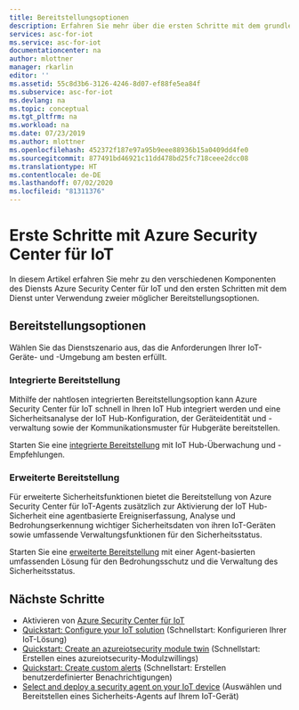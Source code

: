 ```yaml
---
title: Bereitstellungsoptionen
description: Erfahren Sie mehr über die ersten Schritte mit dem grundlegenden Workflow der Features und des Diensts von Azure Security Center für IoT.
services: asc-for-iot
ms.service: asc-for-iot
documentationcenter: na
author: mlottner
manager: rkarlin
editor: ''
ms.assetid: 55c8d3b6-3126-4246-8d07-ef88fe5ea84f
ms.subservice: asc-for-iot
ms.devlang: na
ms.topic: conceptual
ms.tgt_pltfrm: na
ms.workload: na
ms.date: 07/23/2019
ms.author: mlottner
ms.openlocfilehash: 452372f187e97a95b9eee88936b15a0409dd4fe0
ms.sourcegitcommit: 877491bd46921c11dd478bd25fc718ceee2dcc08
ms.translationtype: HT
ms.contentlocale: de-DE
ms.lasthandoff: 07/02/2020
ms.locfileid: "81311376"
---
```

# <a name="get-started-with-azure-security-center-for-iot"></a>Erste Schritte mit Azure Security Center für IoT

In diesem Artikel erfahren Sie mehr zu den verschiedenen Komponenten des Diensts Azure Security Center für IoT und den ersten Schritten mit dem Dienst unter Verwendung zweier möglicher Bereitstellungsoptionen.

## <a name="deployment-options"></a>Bereitstellungsoptionen

Wählen Sie das Dienstszenario aus, das die Anforderungen Ihrer IoT-Geräte- und -Umgebung am besten erfüllt.

### <a name="built-in-deployment"></a>Integrierte Bereitstellung

Mithilfe der nahtlosen integrierten Bereitstellungsoption kann Azure Security Center für IoT schnell in Ihren IoT Hub integriert werden und eine Sicherheitsanalyse der IoT Hub-Konfiguration, der Geräteidentität und -verwaltung sowie der Kommunikationsmuster für Hubgeräte bereitstellen.

Starten Sie eine [integrierte Bereitstellung](iot-hub-integration.md) mit IoT Hub-Überwachung und -Empfehlungen.
    <br>

### <a name="enhanced-deployment"></a>Erweiterte Bereitstellung

Für erweiterte Sicherheitsfunktionen bietet die Bereitstellung von Azure Security Center für IoT-Agents zusätzlich zur Aktivierung der IoT Hub-Sicherheit eine agentbasierte Ereigniserfassung, Analyse und Bedrohungserkennung wichtiger Sicherheitsdaten von ihren IoT-Geräten sowie umfassende Verwaltungsfunktionen für den Sicherheitsstatus.

Starten Sie eine [erweiterte Bereitstellung](security-agents.md) mit einer Agent-basierten umfassenden Lösung für den Bedrohungsschutz und die Verwaltung des Sicherheitsstatus.

## <a name="next-steps"></a>Nächste Schritte

- Aktivieren von [Azure Security Center für IoT](quickstart-onboard-iot-hub.md)
- [Quickstart: Configure your IoT solution](quickstart-configure-your-solution.md) (Schnellstart: Konfigurieren Ihrer IoT-Lösung)
- [Quickstart: Create an azureiotsecurity module twin](quickstart-create-security-twin.md) (Schnellstart: Erstellen eines azureiotsecurity-Modulzwillings)
- [Quickstart: Create custom alerts](quickstart-create-custom-alerts.md) (Schnellstart: Erstellen benutzerdefinierter Benachrichtigungen)
- [Select and deploy a security agent on your IoT device](how-to-deploy-agent.md) (Auswählen und Bereitstellen eines Sicherheits-Agents auf Ihrem IoT-Gerät)

